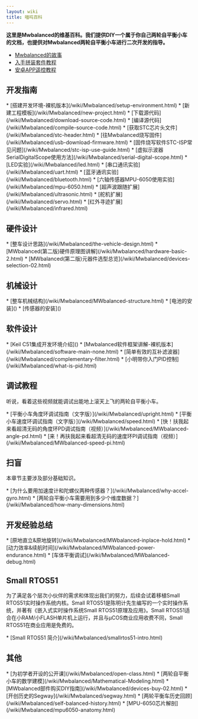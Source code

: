 ```yaml
---
layout: wiki
title: 喵呜百科
---
```


<div class="jumbotron">
<b>
    <p class="lead">这里是Mwbalanced的维基百科。我们提供DIY一个属于你自己两轮自平衡小车的文档，也提供对Mwbalanced两轮自平衡小车进行二次开发的指导。 </p>
</b>
</div>

* [Mwbalanced的故事](/wiki/Mwbalanced/open-source-self-balanced.html)
* [入手拼装套件教程](/wiki/Mwbalanced/assembly-instructions.html)
* [安卓APP遥控教程](/wiki/Mwbalanced/bluetooth-connect.html)

<h2 id="development">开发指南</h2>
* [搭建开发环境-裸机版本](/wiki/Mwbalanced/setup-environment.html)
* [新建工程模板](/wiki/Mwbalanced/new-project.html)
* [下载源代码](/wiki/Mwbalanced/download-source-code.html)
* [编译源代码](/wiki/Mwbalanced/compile-source-code.html)
* [获取STC芯片头文件](/wiki/Mwbalanced/stc-header.html)
* [往Mwbalanced烧写固件](/wiki/Mwbalanced/usb-download-firmware.html)
* [固件烧写软件STC-ISP常见问题](/wiki/Mwbalanced/stc-isp-use-guide.html)
* [虚拟示波器SerialDigitalScope使用方法](/wiki/Mwbalanced/serial-digital-scope.html)
* [LED实验](/wiki/Mwbalanced/led.html)
* [串口通讯实验](/wiki/Mwbalanced/uart.html)
* [蓝牙通讯实验](/wiki/Mwbalanced/bluetooth.html)
* [六轴传感器MPU-6050使用实验](/wiki/Mwbalanced/mpu-6050.html)
* [超声波跟随扩展](/wiki/Mwbalanced/ultrasonic.html)
* [舵机扩展](/wiki/Mwbalanced/servo.html)
* [红外寻迹扩展](/wiki/Mwbalanced/infrared.html)

<h2 id="hardware">硬件设计</h2>
* [整车设计思路](/wiki/Mwbalanced/the-vehicle-design.html)
* [MWbalanced(第二版)硬件原理图讲解](/wiki/Mwbalanced/hardware-basic-2.html)
* [MWbalanced(第二版)元器件选型总览](/wiki/Mwbalanced/devices-selection-02.html)

<h2 id="structure">机械设计</h2>
* [整车机械结构](/wiki/Mwbalanced/MWbalanced-structure.html)
* [电池的安装]()
* [传感器的安装]()

<h2 id="software">软件设计</h2>
* [Keil C51集成开发环境介绍]()
* [Mwbalanced软件框架讲解-裸机版本](/wiki/Mwbalanced/software-main-none.html)
* [简单有效的互补滤波器](/wiki/Mwbalanced/complementary-filter.html)
* [小明带你入门PID控制](/wiki/Mwbalanced/what-is-pid.html)

<h2 id="video">调试教程</h2>
<p>听说，看着这些视频就能调试出能地上滚天上飞的两轮自平衡小车。</p>
* [平衡小车角度环调试指南（文字版）](/wiki/Mwbalanced/upright.html)
* [平衡小车速度环调试指南（文字版）](/wiki/Mwbalanced/speed.html)
* [快！扶我起来看超清无码的角度环PD调试指南（视频）](/wiki/Mwbalanced/MWbalanced-angle-pd.html)
* [来！再扶我起来看超清无码的速度环PI调试指南（视频）](/wiki/Mwbalanced/MWbalanced-speed-pi.html)

<h2 id="basic">扫盲</h2>
<p>本章节主要涉及部分基础知识。</p>
* [为什么要用加速度计和陀螺仪两种传感器？](/wiki/Mwbalanced/why-accel-gyro.html)
* [两轮自平衡小车需要用到多少个维度数据？](/wiki/Mwbalanced/how-many-dimensions.html)

<h2 id="exp">开发经验总结</h2>
* [原地直立&原地旋转](/wiki/Mwbalanced/MWbalanced-inplace-hold.html)
* [动力效率&续航时间](/wiki/Mwbalanced/MWbalanced-power-endurance.html)
* [车体平衡调试](/wiki/Mwbalanced/MWbalanced-debug.html)

<h2 id="small-rtos51">Small RTOS51</h2>
<p>为了满足各个层次小伙伴的需求和体现出我们的努力，后续会试着移植Small RTOS51实时操作系统内核。Small RTOS51是陈明计先生编写的一个实时操作系统，并著有《嵌入式实时操作系统Small RTOS51原理及应用》。Small RTOS51适合在小RAM/小FLASH单片机上运行，并且与μCOS商业应用收费不同，Small RTOS51在商业应用是免费的。</p>
* [Small RTOS51 简介](/wiki/Mwbalanced/smallrtos51-intro.html)

<h2 id="other">其他</h2>
* [为初学者开设的公开课](/wiki/Mwbalanced/open-class.html)
* [两轮自平衡小车的数学建模](/wiki/Mwbalanced/Mathematical-Modeling.html)
* [MWbalanced部件购买DIY指南](/wiki/Mwbalanced/devices-buy-02.html)
* [开创历史的Segway](/wiki/Mwbalanced/segway.html)
* [两轮平衡车历史回顾](/wiki/Mwbalanced/self-balanced-history.html)
* [MPU-6050芯片解剖](/wiki/Mwbalanced/mpu6050-anatomy.html)